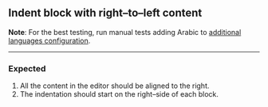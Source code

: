 ## Indent block with right–to–left content

**Note**: For the best testing, run manual tests adding Arabic to [additional languages configuration](https://ckeditor.com/docs/ckeditor5/latest/framework/contributing/testing-environment.html#running-manual-tests).

---

### Expected

1. All the content in the editor should be aligned to the right.
1. The indentation should start on the right–side of each block.
